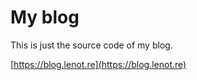 # My blog

This is just the source code of my blog.

[https://blog.lenot.re](https://blog.lenot.re)
